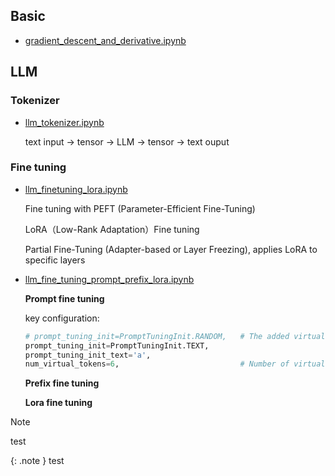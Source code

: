 ## Basic 

* [gradient_descent_and_derivative.ipynb](https://colab.research.google.com/drive/18IfySN0wKFizTiFYf9g0TGxjBFytah_z)

## LLM

###  Tokenizer

* [llm_tokenizer.ipynb](https://colab.research.google.com/drive/1YXoxLfQ5CXiB0GivAuoe0RR1TVh-Yabe)

  text input -> tensor -> LLM -> tensor -> text ouput 

### Fine tuning

* [llm_finetuning_lora.ipynb](https://colab.research.google.com/drive/1Eb8Ry7W3P2XBwhYWltg50z_aLaja2vYb)

  Fine tuning with PEFT (Parameter-Efficient Fine-Tuning)
   
  LoRA（Low-Rank Adaptation）Fine tuning
   
  Partial Fine-Tuning (Adapter-based or Layer Freezing), applies LoRA to specific layers 

* [llm_fine_tuning_prompt_prefix_lora.ipynb](https://colab.research.google.com/drive/17UxHuZR7-4CKXqidlhpJEAN6bVG2awGp#scrollTo=OwoxB86g1Frp)

  **Prompt fine tuning**
  
  key configuration:
  
  ```python
  # prompt_tuning_init=PromptTuningInit.RANDOM,   # The added virtual tokens are initializad with random numbers or text
  prompt_tuning_init=PromptTuningInit.TEXT,
  prompt_tuning_init_text='a',
  num_virtual_tokens=6,                           # Number of virtual tokens to be prepend and trained.
  ```
  
  **Prefix fine tuning**

  
  **Lora fine tuning**


> [!NOTE]  
> test

{: .note }
test



